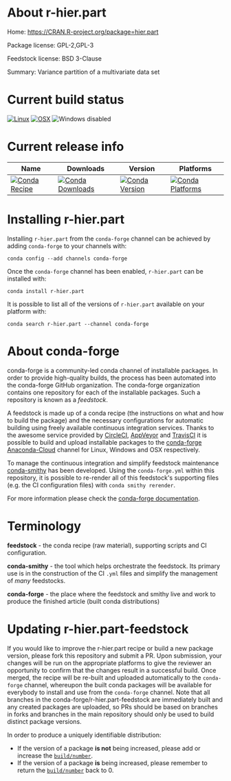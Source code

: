 About r-hier.part
=================

Home: https://CRAN.R-project.org/package=hier.part

Package license: GPL-2,GPL-3

Feedstock license: BSD 3-Clause

Summary: Variance partition of a multivariate data set



Current build status
====================

[![Linux](https://img.shields.io/circleci/project/github/conda-forge/r-hier.part-feedstock/master.svg?label=Linux)](https://circleci.com/gh/conda-forge/r-hier.part-feedstock)
[![OSX](https://img.shields.io/travis/conda-forge/r-hier.part-feedstock/master.svg?label=macOS)](https://travis-ci.org/conda-forge/r-hier.part-feedstock)
![Windows disabled](https://img.shields.io/badge/Windows-disabled-lightgrey.svg)

Current release info
====================

| Name | Downloads | Version | Platforms |
| --- | --- | --- | --- |
| [![Conda Recipe](https://img.shields.io/badge/recipe-r--hier.part-green.svg)](https://anaconda.org/conda-forge/r-hier.part) | [![Conda Downloads](https://img.shields.io/conda/dn/conda-forge/r-hier.part.svg)](https://anaconda.org/conda-forge/r-hier.part) | [![Conda Version](https://img.shields.io/conda/vn/conda-forge/r-hier.part.svg)](https://anaconda.org/conda-forge/r-hier.part) | [![Conda Platforms](https://img.shields.io/conda/pn/conda-forge/r-hier.part.svg)](https://anaconda.org/conda-forge/r-hier.part) |

Installing r-hier.part
======================

Installing `r-hier.part` from the `conda-forge` channel can be achieved by adding `conda-forge` to your channels with:

```
conda config --add channels conda-forge
```

Once the `conda-forge` channel has been enabled, `r-hier.part` can be installed with:

```
conda install r-hier.part
```

It is possible to list all of the versions of `r-hier.part` available on your platform with:

```
conda search r-hier.part --channel conda-forge
```


About conda-forge
=================

conda-forge is a community-led conda channel of installable packages.
In order to provide high-quality builds, the process has been automated into the
conda-forge GitHub organization. The conda-forge organization contains one repository
for each of the installable packages. Such a repository is known as a *feedstock*.

A feedstock is made up of a conda recipe (the instructions on what and how to build
the package) and the necessary configurations for automatic building using freely
available continuous integration services. Thanks to the awesome service provided by
[CircleCI](https://circleci.com/), [AppVeyor](http://www.appveyor.com/)
and [TravisCI](https://travis-ci.org/) it is possible to build and upload installable
packages to the [conda-forge](https://anaconda.org/conda-forge)
[Anaconda-Cloud](http://docs.anaconda.org/) channel for Linux, Windows and OSX respectively.

To manage the continuous integration and simplify feedstock maintenance
[conda-smithy](http://github.com/conda-forge/conda-smithy) has been developed.
Using the ``conda-forge.yml`` within this repository, it is possible to re-render all of
this feedstock's supporting files (e.g. the CI configuration files) with ``conda smithy rerender``.

For more information please check the [conda-forge documentation](https://conda-forge.org/docs/).

Terminology
===========

**feedstock** - the conda recipe (raw material), supporting scripts and CI configuration.

**conda-smithy** - the tool which helps orchestrate the feedstock.
                   Its primary use is in the construction of the CI ``.yml`` files
                   and simplify the management of *many* feedstocks.

**conda-forge** - the place where the feedstock and smithy live and work to
                  produce the finished article (built conda distributions)


Updating r-hier.part-feedstock
==============================

If you would like to improve the r-hier.part recipe or build a new
package version, please fork this repository and submit a PR. Upon submission,
your changes will be run on the appropriate platforms to give the reviewer an
opportunity to confirm that the changes result in a successful build. Once
merged, the recipe will be re-built and uploaded automatically to the
`conda-forge` channel, whereupon the built conda packages will be available for
everybody to install and use from the `conda-forge` channel.
Note that all branches in the conda-forge/r-hier.part-feedstock are
immediately built and any created packages are uploaded, so PRs should be based
on branches in forks and branches in the main repository should only be used to
build distinct package versions.

In order to produce a uniquely identifiable distribution:
 * If the version of a package **is not** being increased, please add or increase
   the [``build/number``](http://conda.pydata.org/docs/building/meta-yaml.html#build-number-and-string).
 * If the version of a package **is** being increased, please remember to return
   the [``build/number``](http://conda.pydata.org/docs/building/meta-yaml.html#build-number-and-string)
   back to 0.